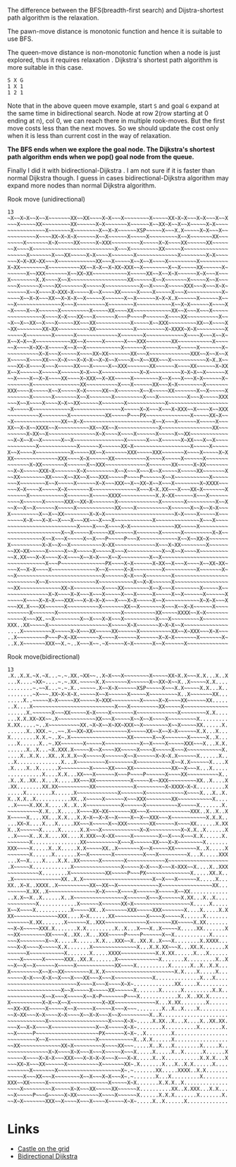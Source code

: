 
The difference between the BFS(breadth-first search) and Dijstra-shortest path algorithm is the relaxation.

The pawn-move distance is monotonic function and hence it is suitable to use BFS.

The queen-move distance is non-monotonic function when a node is just explored, thus it requires relaxation . Dijkstra's shortest path algorithm is more suitable in this case.

```
S X G
1 X 1
1 2 1
```

Note that in the above queen move example, start `S` and goal `G` expand at the same time in bidirectional search. Node at row 2(row starting at 0 ending at n), col 0, we can reach there in multiple rook-moves. But the first move costs less than the next moves. So we should update the cost only when it is less than current cost in the way of relaxation.

**The BFS ends when we explore the goal node. The Dijkstra's shortest path algorithm ends when we pop() goal node from the queue.**

Finally I did it with bidirectional-Dijkstra . I am not sure if it is faster than normal Dijkstra though. I guess in cases bidirectional-Dijkstra algorithm may expand more nodes than normal Dijkstra algorithm.


Rook move (unidirectional)
```
13
~X~~X~X~~X~~X~~~~~~~XX~~XX~~~~X~X~~~X~~~~~~~~X~~~~~XX~X~X~~~X~X~~~X~~X
~~~X~~~~~XX~~~~~~~~~XX~~~~~~X~X~~~~~~~X~~~~~~X~~XX~X~~X~~X~~~~~X~X~~~~
~~~~~~~~~~~~X~~~~~~~X~~~~~~~~X~~X~X~~~~~~XSP~~~~~X~~~X.X~~~~~X~X~~~X~~
~~~~~~~~~X~~~~XX~X~X~X~~~~~~X~~X~~~~~~X~~~~~X~~~~~~~~~X~~X~~~~~~~XX~~~
~~~~~X~~~~~~~X~X~~~~~XX~~~~~X~XXX~~~~~~~~~X~~~~~X~X~~~~XX~~~~~~XX~~~~~
~~X~~~~X~~~~~~~~~~~~~~~~~~~~~~~~~~X~~~X~~~~~~~~~XX~~~~~X~~~~~~~~~~~~~~
~~~~~~X~~~~~~~X~~~XX~~~~~X~X~~~~X~~~~~~~X~~~~~~~~~~~~~X~~~~~~~~X~X~~~~
~~~X~X~XX~XX~~~X~~~~~~~~~~~~XX~~~X~~~~~X~~X~~X~~~~X~~~~~~~~~X~~~~~~~~~
X~XX~~~~~~~~X~~~~~~~~~~XX~~X~X~~X~XX~XXX~~X~~~~~~~~X~~X~~~~~XX~~~~~~X~
~~~~~~X~~XXX~~~~~~~X~~XX~XX~~~~~~~~~~~X~~~~~XX~~X~~X~X~~~~~~X~X~~~X~~~
X~~~~~~~~X.X~~~~X~~X~~~~~~~~~~~~~~~~~~XX~~~~~~X~~X~~~~~~~X~~~~~X~~X~~~
~~~X~~~~~~X~~~~XX~~~~~~~X~~~~~X~~~~~~~~~~~X~~X~~~~X~~~~~XXX~~~X~~~X~X~
~~~~~~X~~X~~~~X~XXX~X~~~~~X~~X~~~~XX~~~~~X~~~~X~~~~~X~~~X~~~~~~~~~~~X~
~~~~X~~X~X~~~XX~~X~X~X~~X~~~~~X~~~~~~X~~X~~~~~~X~X~X.X~~~~~~X~~~~~~X~~
~~X~~~~~~~~~~~~~~X~~~X~~~~~~~~~X~~~~~~~~X~~~~~~~~~~~X~~X~X~~~~~~X~~~~X
~X~~~~X~~X~~~~~~X~~~~~~~~~X~~~~~XX~~~~XX~~~~~~~~~~~~XX~~X~~~X~~~X~~~~~
~~~~~~~~~~~X~~~~X~X~~~XX~~~X~~~~~~X~~~P~~~~P~~~~~~X~~~~XX~~~~~~~~~~X~~
~X~~X~~XX~~X~~~X~~~~~XX~~~XX~~~~~~~~~~~X~~~~~X~~XXX~~~~~~~~~XX~~X~~~~X
~XX~~~~~~~~XX~XX~~~~~~~~~~XX~~~~~~~~~~~~X~~~~~~~~~X~XXXX~X~X~~~~~~~~~X
~~~~~X~~~~~~~~X~~~~~~X~~~~~~~~~~~~~X~~~~~~~X~~~~~~~~~~~~X~~~~X~~~X~~X~
X~~X~X~~X~~~~~~~~~~~XX~~X~~~~~X~~~~~~X~~~XXX~~~~~~~~XX~~~~~~~~~~~X~~~~
~~X~~~~X~XX~X~~~~~X~~X~~X~~~~~~~~~~~X~~~~~~X~~~~~~~~~~X~~~~~X~~~~~~~X~
~~~~~~~~~~X~X~~~X~~~~~X~~~~XX~XX~~~~~~~XX~~~X~~~~~~~~~~~~~XXX~~X~~X~~X
X~~~~~X~~~~XX~~~X~X~~~X~X~X~~X~X~~X~~~~X~~X~~XXX~~~X~~~~~~~~~~~X~X.X~~
~~~XX~X~~~~X~~~X~~~~~XX~~~X~~~~~X~~XXX~~~~~~~XX~~~~~~X~~~~XX~~~~~~X~XX
X~~X~~~~~~X~~~~~X~~~~~~X~X~~~X~~~~~~~~~~~~X~X~~~~~~~~~~X~X~X~~X~~~~~~X
~~X~~~~X~~X~X~~~~XX~~~~X~XXX~~X~XX~~~~~X~~~~~~~~X~~X~~~X~~~X~X~~~~~~X~
~~~~~~~X~~~~~~~~~~~~~~~XX~~~~~~~~~~X~~~X~~~~~~XX~~~X~X~~~~~~~~X~~~~~~~
XXX~~~~X~~~~~X~~X~~~~~X~X~~~~~XX~~X~~~~~~~X~~X~~~~~XX~~~~~~~X~~X~~~~~X
~~~~~~~X~~~~~~X~~~~~~~X~~X~~~~~~~X~~~~~~~~~X~~~X~~~~~~~~~X~~~X~~~~~XXX
~~~X~~X~~~~X~~~~X~X~~XX~~~~~~X~~~~~~~X~~~~~~~~~~~~X~~~~~~~~~~~~~~~~~~~
~X~~~~~X~~~~~~~~~~~~X~~~~~~~~~~~~~~~X~~~~~X~X~~~X~~~X~XXX~~X~~~~X~~XXX
~~~~~~~~~~X~~~~~~~~X~~~~~~~~~~~XX~~~~~P~~~PX~~~~~~~~~~~~~~X~~~~~XX~X~~
~X~~~~~~~~~~~~~~~XX~~X~X~~~~~~~~~~~~~~~~~~~~~~X~~X~~~X~~~~~~X~~~~~X~~~
XX~~X~X~~XXXX~~X~~~~~~~~~~XX~~XX~~X~~~~~~~~~~~~~X~~~~~~~~~~~~~~~~XX~~~
~~~~~~X~XX~~X~~~~~~~~~~~~~~~X~X~~~~X~~~~X~~~~~~X~~~~~X~~XX~~~~~~~~~~~~
~~X~X~~X~~X~~~~~~X~~X~~~~~~~~~~~~~~~~X~~~~~~X~~~X~~~~~~X~XX~~~X~~X~~~~
~~~~~~~~~X~~~~~~~~~~~~X~~~~~~X~~~~~~XX~X~~~~~~~~~~~~~~~~~~X~~~~~X~~~~~
X~~X~~~~X~~~~~~~~~~~X~~~~~XX~~X~~~~~~~XXX~~~~~XXX~~~~~~~X~~~~X~~~~~X~X
XX~~~~~~~~~~~~~~XXX~~~~X~X~~~~~~XX~~~~~~~~~~X~~~~X~~~~~X~~~~~~X~~~~~~~
~~~~~~~X~XX~~~~~~~X~~~~~~X~~XXX~~~~~~~~~~~~~X~~~~~~~XX~~~~~X~XX~~~~~~~
~~X~X~~~~~XXX~X~~~~~~~X~X~~~~~~~~~X~~X~~~X~~~X~~X~~~~~X~~~~~XX~~~~~~~X
~~XX~~~~~~~~XX~~~~X~~XX~~X~~~XXX~~~~~P~~~~P~~~~~~X~~X~~~~~~~~~~~X~~~~~
~~~X~~~~~~~~X~~X~~~~~X~~~~~~X~X~~~XXX~~X~~XX~X~~X~~~X~~~~~~~~X~XXXX~~~
~~~X~X~~~~X~~~~~X~X~~~~~~~X~~~~~~~~~~~~~~X~~~X~X.XX~~~X~~~XX~X~~~~~~~X
~~~~~~X~~~~~~~~~~~X~~~~~~~X~~~~~XXXX~~~~~~~~~~~X.X~XX~~~~~~X~~~X~~~~~~
~~~~X~~~~~~X~~~~~~XXX~~XX~X~~~~~~~X~~~~~~~~~~~~~X~~~~~~~X~~~~~~~~~X~~X
~~X~~X~~X~~~~~~X~~~~~X~~~~~~~~~~~~XX~~~~X~~~~~~~~~~X~~~~~~X~~X~~X~X~~~
X~~~~~~~~~X~~X~~XX~~~~~~~~X~X~X~~~~~~~~~~~~~~~~~~~~~~X~X~~~~X~~~~~X~~~
~~~~~X~X~~~X~X~~X~~~X~~~XX~~~X~~~X~~~~~~~~~~~~X~~~~~~~~~~~~~~X~~~X~~~~
~~~~~~~~~~~~~~~~~~~~~~X~~~~X~~~X~~~~X~X~~~~~~~~~~~~~~XX~~~~~X~~~~~~~~~
~~~~~~~~~~~~~~~~~X~~X~~~~~X~~~~~XX~~~~~~X~~~~~~~X~~~~~~X~~~~~~~~~X~X~~
~~~~~~~~~~~X~~X~~~X~~~~~X~~X~~~P~~~~~P~~~X~~~~~~~~~~~~X~~X~~XX~X~~~~~~
X~~~~~~~~~~X~X~~X~~X~~~~~~~~~~X~XX~~~~~~~~~~~~~X~~~X~XX~~~~~~~~X~~~~~~
~~XX~XX~~~~~X~~~~~X~~X~~~~~X~~~~~X~~~X~~~~~~~~~~~X~~X~~X~~~~X~~~~~~~~~
~~X.XX~~~X~X~~~~X~X~~~~X~~X~X~~~X~~X~~~~~~~~~X~~X~~~~~~~~~~~~~~~~~~~~~
~~~~~~~~~~~~X~~~P~~~~~~~~~~~~~~PX~~~~X~X~~~~~~X~XX~~X~~~X~~~~X~~XX~XX~
~~~X~~X~X~~~~X~~~~~~~~~~~~~~X~~X~~~~~X~X~~~~~~~~~X~~~~~~~~~~X~~~~~~~X~
~~X~~~~~~~~~~~~~~~~~~~~~~~~~~~X~~~~~~X~X~~~X~~~~~~~~X~~~~~~~~~~~~~~~~~
~~~~~~~~~X~~X~~~~~~~~~~~~~~~X~~~~~~~~~~~X~~X~X~~~~~~X~~~~~~~~~~~~~~~~~
~~XX~~~~~~~~~~~~~XX~X~~~~~~~~~X~~~~XX~~~~~~~~X~~X~~~X~~~~~~~~X~~~~~X~~
~~~~~~~~~~~~~X~X~~~~X~X~~~X~~~X~~~~~X~~~X~~~~~X~~~~~X~~X~~~~~~X~~~~~~X
~~~~~X~~~~X~X~X~~~XXX~~~X~X~X~X~~~X~~~X~X~~~~~X~~X~~~~~~~~~~~X~X~X~~~X
~~~XX.X~~~XX~~~~~~X~~~~~~~~~~X~~~~~~~XX~~X~~~~~~~X~~~X~~X~X~~~~~~X~~~~
~~~~~~~X~~~~~~~X~~~~~~~~~~~~~~~~~~~~X~~~~~~~~~~XX~~~~~XXXX~~X~X~~~~~~~
~~~~~X~~~XX.~~X~~~~~~~~X~~X~~~X~X~~~X~~~~~~~~~~X~~~X~~~~~~~~~X~~~~~~~~
XXX..XX~~~~~X~~~~~~~~~~~~~~~~~~~X~~~~~X~X~~~~~~~X~X~X~~X~~~~~~~~~~~~~~
....X~~~~~~~~~X~~~~~X~X~~~XX~~~~~XX~~~~~~X~~~~~~~~~~XX~~X~XXX~~~X~X~~~
..X~~~~~~~~~P~~~P~X~XX~~~~~~~X~~~~X~~~~~~X~~~~~~X~X~X~~~~~~~X~~~~~~~X~
..X.X~~~~~~~XXX~~X.~..X~~~X~~.~X~~~~~X~X~~~~~~X~~X~~~~~~X~~~~~~~~~~~~~
```

Rook move(bidirectional)
```
13
.X..X.X.~X.~X...~.~.XX.~XX~~..X~X~~~X~~~~~~~~X~~~~~XX~X.X~~~X.X...X..X
...X....~XX~....~.~.XX.~~~~~X.X~~~~~~~X~~~~~~X~~XX~X~~X..X~~~~~X.X....
........~.~~X...~.~.X..~~~~~.X~~X~X~~~~~~XSP~~~~~X~~~X.X~~~~~X.X...X..
........~X~~~.XX~X~X~X.~~~~~X~~X~~~~~~X~~~~~X~~~~~~~~~X..X~~~~~~~XX...
.....X..~~~~~X~X~~~~~XX~~~~~X~XXX~~~~~~~~~X~~~~~X~X~~~~XX~~~~~~XX.....
..X....X~~~~~~~~~~~~~~~~~~~~~~~~~~X~~~X~~~~~~~~~XX~~~~~X~~~~~~~~~~~~~~
......X.~~~~~~X~~~XX~~~~~X~X~~~~X~~~~~~~X~~~~~~~~~~~~~X~~~~~~~~X.X....
...X.X.XX~XX~~.X~~~~~~~~~~~~XX~~~X~~~~~X~~X~~X~~~~X~~~~~~~~~X.........
X.XX.....~..X~~~~~~~~~~XX.~X~X~~X~XX~XXX~~X~~~~~~~~X~~X~~~~~XX......X.
......X..XXX.~..~~.X~~XX~XX~~~~~~~~~~~X~~~~~XX~~X~~X~X~~~~~~X.X...X...
X........X.X.~..X~.X~~~~~~~~~~~~~~~~~~XX~~~~~~X~~X~~~~~~~X~~~~~X..X...
...X......X..~.XX~~~~~~~X~~~~~X~~~~~~~~~~~X~~X~~~~X~~~~~XXX~~~X...X.X.
......X..X...~X.XXX.X~~~~~X~~X~~~~XX~~~~~X~~~~X~~~~~X~~~X~~~~~~~~~~~X.
....X..X.X...XX..X.X.X~~X~~~~~X~~~~~~X~~X~~~~~~X~X~X.X~~~~~~X......X..
..X..............X...X~~~~~~~~~X~~~~~~~~X~~~~~~~~~~~X~~X.X~~~~~~X....X
.X....X..X......X~~~~~~~~~X~~~~~XX~~~~XX~~~~~~~~~~~~XX~~X~~~X...X.....
...........X....X.X...XX~~~X~~~~~~X~~~P~~~~P~~~~~~X~~~~XX~~~~~~~~~~X..
.X..X..XX..X...X.....XX~~~XX~~~~~~~~~~~X~~~~~X~~XXX~~~~~~~~~XX..X....X
.XX........XX.XX~~~~~~~~~~XX~~~~~~~~~~~~X~~~~~~~~~X~XXXX~X~X.........X
.....X........X......X~~~~~~~~~~~~~X~~~~~~~X~~~~~~~~~~~~X~~~~X...X..X.
X..X.X..X...........XX..X~~~~~X~~~~~~X~~~XXX~~~~~~~~XX~~~~~~~~~~~X....
..X~~~~X.XX.X.....X..X..X~~~~~~~~~~~X~~~~~~X~~~~~~~~~~X~~~~~X.......X.
~~~~~~~~~~X.X...X.....X~~~~XX~XX~~~~~~~XX~~~X~~~~~~~~~~~~~XXX..X..X..X
X~~~~~X....XX...X.X...X.X~X~~X~X~~X~~~~X~~X~~XXX~~~X~~~~~~~~~~~X.X.X..
...XX~X....X...X.....XX~~~X~~~~~X~~XXX~~~~~~~XX~~~~~~X~~~~XX......X.XX
X..X~~~~~~X.....X......X.X~~~X~~~~~~~~~~~~X~X~~~~~~~~~~X~X.X..X......X
..X~~~~X..X.X....XX....X.XXX~~X~XX~~~~~X~~~~~~~~X~~X~~~X~~~X.X......X.
~~~~~~~X...............XX~~~~~~~~~~X~~~X~~~~~~XX~~~X~X~~~~~~~~X.......
XXX~~~~X.....X..X.....X.X~~~~~XX..X~~~~~~~X~~X~~~~~XX~~~~~~~X..X.....X
~~~~~~~X......X.......X~~X~~~~~~~X~~~~~~~~~X~~~X~~~~~~~~~X...X.....XXX
...X~~X....X....X.X..XX~~~~~~X~~~~~~~X~~~~~~~~~~~~X~~~~~~~~~~~~~~~~~~~
.X~~~~~X............X~~~~~~~~~~~~~~~X~~~~~X~X~~~X~~~X~XXX~~X....X..XXX
~~~~~~~~~~X........X~~~~~~~~~~~XX~~~~~P~~~PX~~~~~~~~~~~~~~X.....XX.X..
.X~~~~~~~~~~~~~~~XX..X.X~~~~~~~~~~~~~~~~~~~~~~X~~X~~~X~~~~~~X.....X...
XX..X~X..XXXX..X~~~~~~~~~~XX~~XX~~X~~~~~~~~~~~~~X~~~~~~~~~~~~~~~~XX...
~~~~~~X.XX..X~~~~~~~~~~~~~~~X~X~~~~X~~~~X~~~~~~X~~~~~X~~XX............
..X.X~~X..X......X..X~~~~~~~~~~~~~~~~X~~~~~~X~~~X~~~~~~X.XX...X..X....
~~~~~~~~~X............X~~~~~~X~~~~~~XX~X~~~~~~~~~~~~~~~~~~X.....X.....
X~~X~~~~X...........X~~~~~XX..X~~~~~~~XXX~~~~~XXX~~~~~~~X....X.....X.X
XX~~~~~~~~~~~~~~XXX....X~X......XX~~~~~~~~~~X~~~~X~~~~~X......X.......
~~~~~~~X.XX.......X~~~~~~X..XXX~~~~~~~~~~~~~X~~~~~~~XX~~~~~X.XX.......
~~X~X~~~~~XXX.X.......X.X.........X..X...X~~~X..X~~~~~X.....XX.......X
~~XX~~~~~~~~XX~~~~X..XX..X...XXX~~~~~P~~~~P~~~~~~X~~X...........X.....
~~~X~~~~~~~~X~~X.....X......X.X...XXX~~X..XX.X..X~~~X........X.XXXX...
~~~X~X~~~~X~~~~~X.X.......X~~~~~~~~~~~~~~X...X.X.XX~~~X...XX.X.......X
~~~~~~X~~~~~~~~~~~X.......X.....XXXX~~~~~~~~~~~X.X.XX......X...X......
~~~~X~~~~~~X~~~~~~XXX..XX.X.......X~~~~~~~~~~~~~X.......X.........X..X
~~X~~X~~X~~~~~~X~~~~~X~~~~~~~~~~~~XX~~~~X..........X......X..X..X.X...
X~~~~~~~~~X~~X~~XX~~~~~~~~X.X.X~~~~~~~~~~~~~~~~~~~~~~X.X....X.....X...
~~~~~X~X~~~X~X~~X~~~X~~~XX~~~X~~~X~~~~~~~~~~~~X..............X...X....
~~~~~~~~~~~~~~~~~~~~~~X~~~~X~~~X~~~~X~X~.............XX.....X.........
~~~~~~~~~~~~~~~~~X~~X~~~~~X~~~~~XX~~~~~~X.......X......X.........X.X..
~~~~~~~~~~~X~~X~~~X~~~~~X~~X~P~~~~~~~P~~~X............X..X..XX.X......
X~~~~~~~~~~X~X~~X~~X~~~~~~~~~~X~XX~~~~~~~~~~~~~X...X.XX........X......
~~XX~XX~~~~~X~~~~~X~~X~~~~~X~~~~~X~~~X~~~........X..X..X....X.........
~~X~XX~~~X~X~~~~X~X~~~~X~~X~X~~~X~~X~~~~~~~~~X..X.....................
~~~~~~~~~~~~X~~~~~~~~~~~~~~~~~~~X~~~~X~X~.....X.XX..X...X....X..XX.XX.
~~~X~~X~X~~~~X~~~~~~~~~~~~~~X~~X~~~~~X~X~........X..........X.......X.
~~X~~~~~P~~~~~~~~~~~~~~~~~~~~PX~~~~~~X~X~..X........X.................
~~~~~~~~~X~~X~~~~~~~~~~~~~~~X~~~~~~~~~~~X..X.X......X.................
~~XX~~~~~~~~~~~~~XX~X~~~~~~~~~X~~~~XX~~~.....X..X...X........X.....X..
~~~~~~~~~~~~~X~X~~~~X~X~~~X~~~X~~~~~X~~~X.....X.....X..X......X......X
~~~~~X~~~~X~X~X~~~XXX~~~X~X~X~X~~~X~~~X~X.....X..X...........X.X.X...X
~~~XX~X~~~XX~~~~~~X~~~~~~~~~~X~~~~~~~XX~.X.......X...X..X.X......X....
~~~~~~~X~~~~~~~X~~~~~~~~~~~~~~~~~~~~X~.~.......XX.....XXXX..X.X.......
~~~~~X~~~XX~~~X~~~~~~~~X~~X~~~X~X~~~X~.~.......X...X.........X........
XXX~~XX~~~~~X~~~~~~~~~~~~~~~~~~~X~~~~~X~X.......X.X.X..X..............
~~~~X~~~~~~~~~X~~~~~X~X~~~XX~~~~~XX~~~~~~X..........XX..X.XXX...X.X...
~~X~~~~~P~~~G~~~~~X~XX~~~~~~~X~~~~X~~~~~~X......X.X.X.......X.......X.
~~X~X~~~~~~~XXX~~X~~~~X~~~X~~~~X~~~~~X~X~.....X..X......X.............
```


Links
========

- [Castle on the grid](https://www.hackerrank.com/challenges/castle-on-the-grid/)
- [Bidirectional Dijkstra](https://cs.stackexchange.com/questions/57199/bidirectional-dijkstra-vs-dijkstra)
